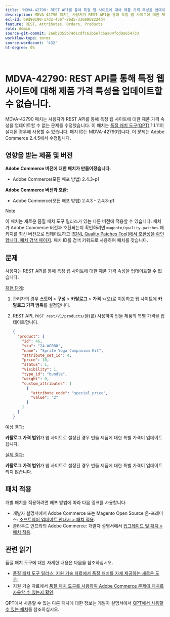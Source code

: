 ```yaml
---
title: 'MDVA-42790: REST API를 통해 특정 웹 사이트에 대해 제품 가격 특성을 업데이트할 수 없음'
description: MDVA-42790 패치는 사용자가 REST API를 통해 특정 웹 사이트에 대한 제품 가격 속성을 업데이트할 수 없는 문제를 수정했습니다. 이 패치는 [Quality Patches Tool (QPT)](/help/announcements/adobe-commerce-announcements/magento-quality-patches-released-new-tool-to-self-serve-quality-patches.md) 1.1.11이 설치된 경우 사용할 수 있습니다. 패치 ID는 MDVA-42790입니다. 이 문제는 Adobe Commerce 2.4.5에서 수정됩니다.
exl-id: b9d80190-17d2-436f-86d5-33689b8224d4
feature: REST, Attributes, Orders, Products
role: Admin
source-git-commit: 2aeb2355b74d1cdfc62b5e7c5aa04fcd0a654733
workflow-type: tm+mt
source-wordcount: '432'
ht-degree: 0%

---
```


# MDVA-42790: REST API를 통해 특정 웹 사이트에 대해 제품 가격 특성을 업데이트할 수 없습니다.

MDVA-42790 패치는 사용자가 REST API를 통해 특정 웹 사이트에 대한 제품 가격 속성을 업데이트할 수 없는 문제를 수정했습니다. 이 패치는 [품질 패치 도구(QPT)](/help/announcements/adobe-commerce-announcements/magento-quality-patches-released-new-tool-to-self-serve-quality-patches.md) 1.1.11이 설치된 경우에 사용할 수 있습니다. 패치 ID는 MDVA-42790입니다. 이 문제는 Adobe Commerce 2.4.5에서 수정됩니다.

## 영향을 받는 제품 및 버전

**Adobe Commerce 버전에 대한 패치가 만들어졌습니다.**

* Adobe Commerce(모든 배포 방법) 2.4.3-p1

**Adobe Commerce 버전과 호환:**

* Adobe Commerce(모든 배포 방법) 2.4.3 - 2.4.3-p1

>[!NOTE]
>
>이 패치는 새로운 품질 패치 도구 릴리스가 있는 다른 버전에 적용할 수 있습니다. 패치가 Adobe Commerce 버전과 호환되는지 확인하려면 `magento/quality-patches` 패키지를 최신 버전으로 업데이트하고 [[!DNL Quality Patches Tool]에서 호환성을 확인합니다. 패치 검색 페이지](https://experienceleague.adobe.com/tools/commerce-quality-patches/index.html). 패치 ID를 검색 키워드로 사용하여 패치를 찾습니다.

## 문제

사용자는 REST API를 통해 특정 웹 사이트에 대한 제품 가격 속성을 업데이트할 수 없습니다.

<u>재현 단계</u>:

1. 관리자의 경우 **스토어** > **구성** > **카탈로그** > **가격** >(으)로 이동하고 웹 사이트에 **카탈로그 가격 범위**&#x200B;를 설정합니다.
1. REST API, `POST rest/V1/products/`을(를) 사용하여 번들 제품의 특별 가격을 업데이트합니다.

   ```JSON
   {
     "product": {
       "id": 46,
       "sku": "24-WG080",
       "name": "Sprite Yoga Companion Kit",
       "attribute_set_id": 4,
       "price": 10,
       "status": 1,
       "visibility": 1,
       "type_id": "bundle",
       "weight": 0,
       "custom_attributes": [
         {
           "attribute_code": "special_price",
           "value": "2"
         }
       ]
     }
   }
   ```

<u>예상 결과</u>:

**카탈로그 가격 범위**&#x200B;가 웹 사이트로 설정된 경우 번들 제품에 대한 특별 가격이 업데이트됩니다.

<u>실제 결과</u>:

**카탈로그 가격 범위**&#x200B;가 웹 사이트로 설정된 경우 번들 제품에 대한 특별 가격이 업데이트되지 않습니다.

## 패치 적용

개별 패치를 적용하려면 배포 방법에 따라 다음 링크를 사용합니다.

* 개발자 설명서에서 Adobe Commerce 또는 Magento Open Source 온-프레미스: [소프트웨어 업데이트 안내서 > 패치 적용](https://experienceleague.adobe.com/en/docs/commerce-operations/tools/quality-patches-tool/usage).
* 클라우드 인프라의 Adobe Commerce: 개발자 설명서에서 [업그레이드 및 패치 > 패치 적용](https://experienceleague.adobe.com/en/docs/commerce-cloud-service/user-guide/develop/upgrade/apply-patches).

## 관련 읽기

품질 패치 도구에 대한 자세한 내용은 다음을 참조하십시오.

* [품질 패치 도구 릴리스: 지원 기술 자료에서 품질 패치를 자체 제공하는 새로운 도구](/help/announcements/adobe-commerce-announcements/magento-quality-patches-released-new-tool-to-self-serve-quality-patches.md).
* 지원 기술 자료에서 [품질 패치 도구를 사용하여 Adobe Commerce 문제에 패치를 사용할 수 있는지 확인](/help/support-tools/patches-available-in-qpt-tool/check-patch-for-magento-issue-with-magento-quality-patches.md).

QPT에서 사용할 수 있는 다른 패치에 대한 정보는 개발자 설명서에서 [QPT에서 사용할 수 있는 패치](https://experienceleague.adobe.com/tools/commerce-quality-patches/index.html)를 참조하십시오.
